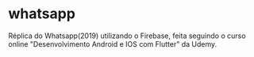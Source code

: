 # whatsapp

Réplica do Whatsapp(2019) utilizando o Firebase, feita seguindo o curso online "Desenvolvimento Android e IOS com Flutter" da Udemy. 
